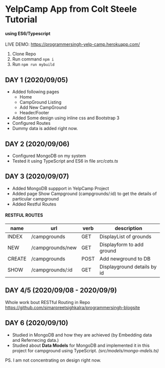 # YelpCamp App from Colt Steele Tutorial
#### using ES6/Typescript
LIVE DEMO: https://programmersingh-yelp-camp.herokuapp.com/

1. Clone Repo
2. Run command `npm i`
3. Run `npm run mybuild`



## DAY 1 (2020/09/05)
- Added following pages
    + Home
    + CampGround Listing
    + Add New CampGround
    + Header/Footer
- Added Some design using inline css and Bootstrap 3
- Configured Routes
- Dummy data is added right now.

## DAY 2 (2020/09/06)
- Configured MongoDB on my system
- Tested it using TypeScript and ES6 in file _src/cats.ts_

## DAY 3 (2020/09/07)
- Added MongoDB suppport in YelpCamp Project
- Added page Show Campground (campgrounds/:id) to get the details of particular campground
- Added Restful Routes

#### RESTFUL ROUTES

|name       |url                |verb       |description                |
|-----------|-------------------|-----------|---------------------------|
|INDEX      |/campgrounds       |GET        |DisplayList of grounds     |
|NEW        |/campgrounds/new   |GET        |Displayform to add ground  |
|CREATE     |/campgrounds       |POST       |Add newground to DB        |
|SHOW       |/campgrounds/:id   |GET        |Displayground details by id|

## DAY 4/5 (2020/09/08 - 2020/09/9)
Whole work bout RESTful Routing in Repo https://github.com/simarpreetsighkalra/programmersingh-blogsite

## DAY 6 (2020/09/10)
- Studied in MongoDB and how they are achieved (by Embedding data and Refernecing data.)
- Studied about **Data Models** for MongoDB and implemented it in this project for campground using TypeScript. _(src/models/mongo-mdels.ts)_



PS. I am not concentrating on design right now.
